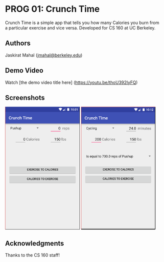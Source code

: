 # PROG 01: Crunch Time

Crunch Time is a simple app that tells you how many Calories you burn from a particular exercise and vice versa. 
Developed for CS 160 at UC Berkeley.

## Authors

Jaskirat Mahal ([jmahal@berkeley.edu](mailto:jmahal@berkeley.edu))

## Demo Video

Watch [the demo video title here] (https://youtu.be/thoU392IyFQ)

## Screenshots

<img src="screenshots/initial.PNG" height="400" alt="Screenshot"/>
<img src="screenshots/CaltoEx.PNG" height="400" alt="Screenshot"/>


## Acknowledgments

Thanks to the CS 160 staff!


